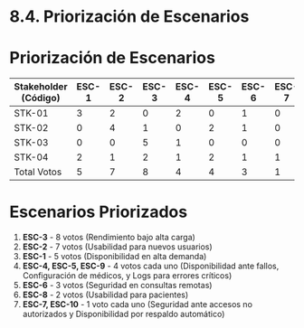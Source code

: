 # 8.4. Priorización de Escenarios

# Priorización de Escenarios

| Stakeholder (Código) | ESC-1 | ESC-2 | ESC-3 | ESC-4 | ESC-5 | ESC-6 | ESC-7 | ESC-8 | ESC-9 | ESC-10 | Total Votos |
|-----------------------|-------|-------|-------|-------|-------|-------|-------|-------|-------|--------|-------------|
| STK-01               | 3     | 2     | 0     | 2     | 0     | 1     | 0     | 0     | 1     | 1      | 10          |
| STK-02               | 0     | 4     | 1     | 0     | 2     | 1     | 0     | 2     | 0     | 0      | 10          |
| STK-03               | 0     | 0     | 5     | 1     | 0     | 0     | 0     | 0     | 3     | 1      | 10          |
| STK-04               | 2     | 1     | 2     | 1     | 2     | 1     | 1     | 0     | 0     | 0      | 10          |
| Total Votos          | 5     | 7     | 8     | 4     | 4     | 3     | 1     | 2     | 4     | 2      |             |



# Escenarios Priorizados

1. **ESC-3** - 8 votos (Rendimiento bajo alta carga)
2. **ESC-2** - 7 votos (Usabilidad para nuevos usuarios)
3. **ESC-1** - 5 votos (Disponibilidad en alta demanda)
4. **ESC-4, ESC-5, ESC-9** - 4 votos cada uno (Disponibilidad ante fallos, Configuración de médicos, y Logs para errores críticos)
5. **ESC-6** - 3 votos (Seguridad en consultas remotas)
6. **ESC-8** - 2 votos (Usabilidad para pacientes)
7. **ESC-7, ESC-10** - 1 voto cada uno (Seguridad ante accesos no autorizados y Disponibilidad por respaldo automático)